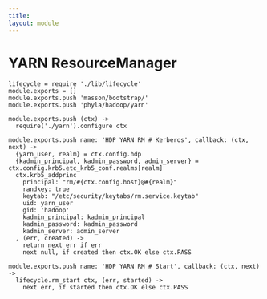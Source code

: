 ```yaml
---
title: 
layout: module
---
```


# YARN ResourceManager

    lifecycle = require './lib/lifecycle'
    module.exports = []
    module.exports.push 'masson/bootstrap/'
    module.exports.push 'phyla/hadoop/yarn'

    module.exports.push (ctx) ->
      require('./yarn').configure ctx

    module.exports.push name: 'HDP YARN RM # Kerberos', callback: (ctx, next) ->
      {yarn_user, realm} = ctx.config.hdp
      {kadmin_principal, kadmin_password, admin_server} = ctx.config.krb5.etc_krb5_conf.realms[realm]
      ctx.krb5_addprinc 
        principal: "rm/#{ctx.config.host}@#{realm}"
        randkey: true
        keytab: "/etc/security/keytabs/rm.service.keytab"
        uid: yarn_user
        gid: 'hadoop'
        kadmin_principal: kadmin_principal
        kadmin_password: kadmin_password
        kadmin_server: admin_server
      , (err, created) ->
        return next err if err
        next null, if created then ctx.OK else ctx.PASS

    module.exports.push name: 'HDP YARN RM # Start', callback: (ctx, next) ->
      lifecycle.rm_start ctx, (err, started) ->
        next err, if started then ctx.OK else ctx.PASS